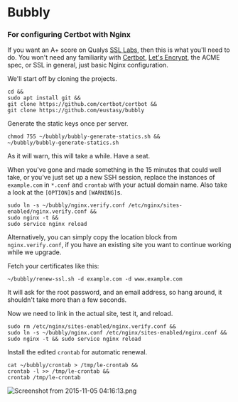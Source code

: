 # Bubbly
### For configuring Certbot with Nginx
If you want an A+ score on Qualys [SSL Labs](https://www.ssllabs.com/ssltest/index.html), then this is what you'll need to do. You won't need any familiarity with [Certbot](https://github.com/certbot/certbot), [Let's Encrypt](https://letsencrypt.org/), the ACME spec, or SSL in general, just basic Nginx configuration.

We'll start off by cloning the projects.
```
cd &&
sudo apt install git &&
git clone https://github.com/certbot/certbot &&
git clone https://github.com/eustasy/bubbly
```

Generate the static keys once per server.
```
chmod 755 ~/bubbly/bubbly-generate-statics.sh &&
~/bubbly/bubbly-generate-statics.sh
```
As it will warn, this will take a while. Have a seat.

When you've gone and made something in the 15 minutes that could well take, or you've just set up a new SSH session, replace the instances of `example.com` in `*.conf` and `crontab` with your actual domain name. Also take a look at the `[OPTION]`s and `[WARNING]`s.

```
sudo ln -s ~/bubbly/nginx.verify.conf /etc/nginx/sites-enabled/nginx.verify.conf &&
sudo nginx -t &&
sudo service nginx reload
```
Alternatively, you can simply copy the location block from `nginx.verify.conf`, if you have an existing site you want to continue working while we upgrade.

Fetch your certificates like this:
```
~/bubbly/renew-ssl.sh -d example.com -d www.example.com
```
It will ask for the root password, and an email address, so hang around, it shouldn't take more than a few seconds.

Now we need to link in the actual site, test it, and reload.
```
sudo rm /etc/nginx/sites-enabled/nginx.verify.conf &&
sudo ln -s ~/bubbly/nginx.conf /etc/nginx/sites-enabled/nginx.conf &&
sudo nginx -t && sudo service nginx reload
```

Install the edited `crontab` for automatic renewal.
```
cat ~/bubbly/crontab > /tmp/le-crontab &&
crontab -l >> /tmp/le-crontab &&
crontab /tmp/le-crontab
```

![Screenshot from 2015-11-05 04:16:13.png](https://raw.githubusercontent.com/eustasy/certbot-with-nginx/master/Screenshot%20from%202015-11-05%2004%3A16%3A13.png "Screenshot from 2015-11-05 04:16:13.png")
